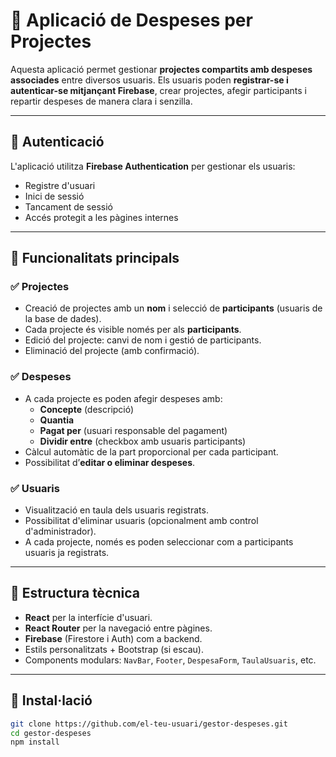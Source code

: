 # 💸 Aplicació de Despeses per Projectes

Aquesta aplicació permet gestionar **projectes compartits amb despeses associades** entre diversos usuaris. Els usuaris poden **registrar-se i autenticar-se mitjançant Firebase**, crear projectes, afegir participants i repartir despeses de manera clara i senzilla.

---

## 🔐 Autenticació

L'aplicació utilitza **Firebase Authentication** per gestionar els usuaris:
- Registre d'usuari
- Inici de sessió
- Tancament de sessió
- Accés protegit a les pàgines internes

---

## 🧩 Funcionalitats principals

### ✅ Projectes
- Creació de projectes amb un **nom** i selecció de **participants** (usuaris de la base de dades).
- Cada projecte és visible només per als **participants**.
- Edició del projecte: canvi de nom i gestió de participants.
- Eliminació del projecte (amb confirmació).

### ✅ Despeses
- A cada projecte es poden afegir despeses amb:
  - **Concepte** (descripció)
  - **Quantia**
  - **Pagat per** (usuari responsable del pagament)
  - **Dividir entre** (checkbox amb usuaris participants)
- Càlcul automàtic de la part proporcional per cada participant.
- Possibilitat d’**editar o eliminar despeses**.

### ✅ Usuaris
- Visualització en taula dels usuaris registrats.
- Possibilitat d'eliminar usuaris (opcionalment amb control d'administrador).
- A cada projecte, només es poden seleccionar com a participants usuaris ja registrats.

---

## 🔧 Estructura tècnica

- **React** per la interfície d'usuari.
- **React Router** per la navegació entre pàgines.
- **Firebase** (Firestore i Auth) com a backend.
- Estils personalitzats + Bootstrap (si escau).
- Components modulars: `NavBar`, `Footer`, `DespesaForm`, `TaulaUsuaris`, etc.

---

## 🚀 Instal·lació

```bash
git clone https://github.com/el-teu-usuari/gestor-despeses.git
cd gestor-despeses
npm install
